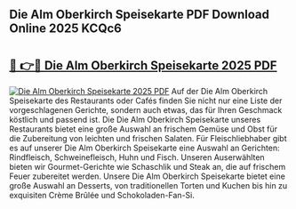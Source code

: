 ## Die Alm Oberkirch Speisekarte PDF Download Online 2025 KCQc6

# <h2><a href="http://gc66a8e.nevu.top/?p=Die+Alm+Oberkirch+Speisekarte">🔗 👉🔴 Die Alm Oberkirch Speisekarte 2025 PDF</a></h2>

[![Die Alm Oberkirch Speisekarte 2025 PDF](https://i.imgur.com/dBaPXMq.png)](http://gc66a8e.nevu.top/?p=Die+Alm+Oberkirch+Speisekarte)
Auf der Die Alm Oberkirch Speisekarte des Restaurants oder Cafés finden Sie nicht nur eine Liste der vorgeschlagenen Gerichte, sondern auch etwas, das für Ihren Geschmack köstlich und passend ist. Die Die Alm Oberkirch Speisekarte unseres Restaurants bietet eine große Auswahl an frischem Gemüse und Obst für die Zubereitung von leichten und frischen Salaten. Für Fleischliebhaber gibt es auf unserer Die Alm Oberkirch Speisekarte eine Auswahl an Gerichten: Rindfleisch, Schweinefleisch, Huhn und Fisch. Unseren Auserwählten bieten wir Gourmet-Gerichte wie Schaschlik und Steak an, die auf frischem Feuer zubereitet werden. Unsere Die Alm Oberkirch Speisekarte bietet eine große Auswahl an Desserts, von traditionellen Torten und Kuchen bis hin zu exquisiten Crème Brûlée und Schokoladen-Fan-Si.
